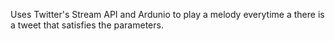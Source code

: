 Uses Twitter's Stream API and Ardunio to play a melody everytime a there is a tweet that satisfies the parameters. 

